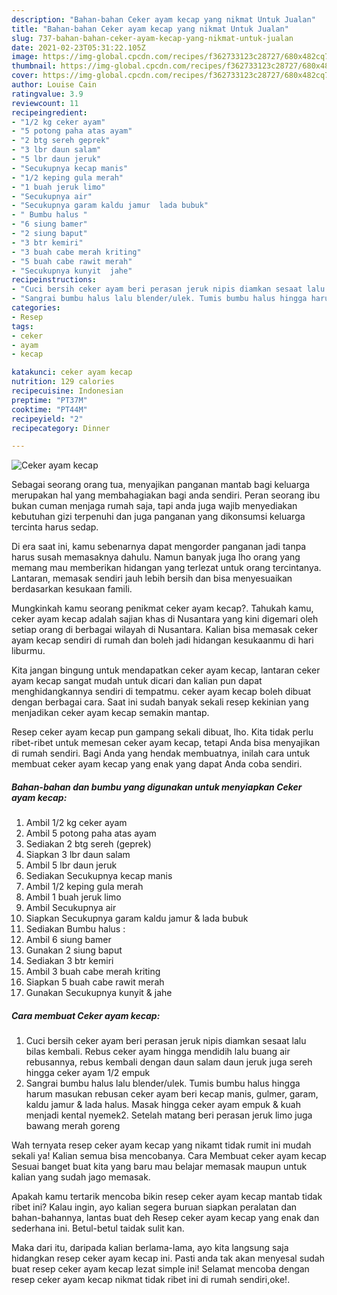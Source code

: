 ```yaml
---
description: "Bahan-bahan Ceker ayam kecap yang nikmat Untuk Jualan"
title: "Bahan-bahan Ceker ayam kecap yang nikmat Untuk Jualan"
slug: 737-bahan-bahan-ceker-ayam-kecap-yang-nikmat-untuk-jualan
date: 2021-02-23T05:31:22.105Z
image: https://img-global.cpcdn.com/recipes/f362733123c28727/680x482cq70/ceker-ayam-kecap-foto-resep-utama.jpg
thumbnail: https://img-global.cpcdn.com/recipes/f362733123c28727/680x482cq70/ceker-ayam-kecap-foto-resep-utama.jpg
cover: https://img-global.cpcdn.com/recipes/f362733123c28727/680x482cq70/ceker-ayam-kecap-foto-resep-utama.jpg
author: Louise Cain
ratingvalue: 3.9
reviewcount: 11
recipeingredient:
- "1/2 kg ceker ayam"
- "5 potong paha atas ayam"
- "2 btg sereh geprek"
- "3 lbr daun salam"
- "5 lbr daun jeruk"
- "Secukupnya kecap manis"
- "1/2 keping gula merah"
- "1 buah jeruk limo"
- "Secukupnya air"
- "Secukupnya garam kaldu jamur  lada bubuk"
- " Bumbu halus "
- "6 siung bamer"
- "2 siung baput"
- "3 btr kemiri"
- "3 buah cabe merah kriting"
- "5 buah cabe rawit merah"
- "Secukupnya kunyit  jahe"
recipeinstructions:
- "Cuci bersih ceker ayam beri perasan jeruk nipis diamkan sesaat lalu bilas kembali. Rebus ceker ayam hingga mendidih lalu buang air rebusannya, rebus kembali dengan daun salam daun jeruk juga sereh hingga ceker ayam 1/2 empuk"
- "Sangrai bumbu halus lalu blender/ulek. Tumis bumbu halus hingga harum masukan rebusan ceker ayam beri kecap manis, gulmer, garam, kaldu jamur &amp; lada halus. Masak hingga ceker ayam empuk &amp; kuah menjadi kental nyemek2. Setelah matang beri perasan jeruk limo juga bawang merah goreng"
categories:
- Resep
tags:
- ceker
- ayam
- kecap

katakunci: ceker ayam kecap 
nutrition: 129 calories
recipecuisine: Indonesian
preptime: "PT37M"
cooktime: "PT44M"
recipeyield: "2"
recipecategory: Dinner

---
```



![Ceker ayam kecap](https://img-global.cpcdn.com/recipes/f362733123c28727/680x482cq70/ceker-ayam-kecap-foto-resep-utama.jpg)

Sebagai seorang orang tua, menyajikan panganan mantab bagi keluarga merupakan hal yang membahagiakan bagi anda sendiri. Peran seorang ibu bukan cuman menjaga rumah saja, tapi anda juga wajib menyediakan kebutuhan gizi terpenuhi dan juga panganan yang dikonsumsi keluarga tercinta harus sedap.

Di era  saat ini, kamu sebenarnya dapat mengorder panganan jadi tanpa harus susah memasaknya dahulu. Namun banyak juga lho orang yang memang mau memberikan hidangan yang terlezat untuk orang tercintanya. Lantaran, memasak sendiri jauh lebih bersih dan bisa menyesuaikan berdasarkan kesukaan famili. 



Mungkinkah kamu seorang penikmat ceker ayam kecap?. Tahukah kamu, ceker ayam kecap adalah sajian khas di Nusantara yang kini digemari oleh setiap orang di berbagai wilayah di Nusantara. Kalian bisa memasak ceker ayam kecap sendiri di rumah dan boleh jadi hidangan kesukaanmu di hari liburmu.

Kita jangan bingung untuk mendapatkan ceker ayam kecap, lantaran ceker ayam kecap sangat mudah untuk dicari dan kalian pun dapat menghidangkannya sendiri di tempatmu. ceker ayam kecap boleh dibuat dengan berbagai cara. Saat ini sudah banyak sekali resep kekinian yang menjadikan ceker ayam kecap semakin mantap.

Resep ceker ayam kecap pun gampang sekali dibuat, lho. Kita tidak perlu ribet-ribet untuk memesan ceker ayam kecap, tetapi Anda bisa menyajikan di rumah sendiri. Bagi Anda yang hendak membuatnya, inilah cara untuk membuat ceker ayam kecap yang enak yang dapat Anda coba sendiri.

<!--inarticleads1-->

##### Bahan-bahan dan bumbu yang digunakan untuk menyiapkan Ceker ayam kecap:

1. Ambil 1/2 kg ceker ayam
1. Ambil 5 potong paha atas ayam
1. Sediakan 2 btg sereh (geprek)
1. Siapkan 3 lbr daun salam
1. Ambil 5 lbr daun jeruk
1. Sediakan Secukupnya kecap manis
1. Ambil 1/2 keping gula merah
1. Ambil 1 buah jeruk limo
1. Ambil Secukupnya air
1. Siapkan Secukupnya garam kaldu jamur &amp; lada bubuk
1. Sediakan  Bumbu halus :
1. Ambil 6 siung bamer
1. Gunakan 2 siung baput
1. Sediakan 3 btr kemiri
1. Ambil 3 buah cabe merah kriting
1. Siapkan 5 buah cabe rawit merah
1. Gunakan Secukupnya kunyit &amp; jahe




<!--inarticleads2-->

##### Cara membuat Ceker ayam kecap:

1. Cuci bersih ceker ayam beri perasan jeruk nipis diamkan sesaat lalu bilas kembali. Rebus ceker ayam hingga mendidih lalu buang air rebusannya, rebus kembali dengan daun salam daun jeruk juga sereh hingga ceker ayam 1/2 empuk
1. Sangrai bumbu halus lalu blender/ulek. Tumis bumbu halus hingga harum masukan rebusan ceker ayam beri kecap manis, gulmer, garam, kaldu jamur &amp; lada halus. Masak hingga ceker ayam empuk &amp; kuah menjadi kental nyemek2. Setelah matang beri perasan jeruk limo juga bawang merah goreng




Wah ternyata resep ceker ayam kecap yang nikamt tidak rumit ini mudah sekali ya! Kalian semua bisa mencobanya. Cara Membuat ceker ayam kecap Sesuai banget buat kita yang baru mau belajar memasak maupun untuk kalian yang sudah jago memasak.

Apakah kamu tertarik mencoba bikin resep ceker ayam kecap mantab tidak ribet ini? Kalau ingin, ayo kalian segera buruan siapkan peralatan dan bahan-bahannya, lantas buat deh Resep ceker ayam kecap yang enak dan sederhana ini. Betul-betul taidak sulit kan. 

Maka dari itu, daripada kalian berlama-lama, ayo kita langsung saja hidangkan resep ceker ayam kecap ini. Pasti anda tak akan menyesal sudah buat resep ceker ayam kecap lezat simple ini! Selamat mencoba dengan resep ceker ayam kecap nikmat tidak ribet ini di rumah sendiri,oke!.

